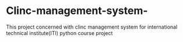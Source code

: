 # Clinc-management-system-
This project concerned with clinc management  system for international technical institute(ITI) python course project
